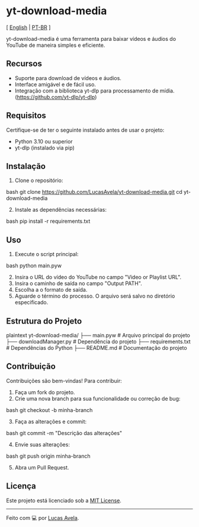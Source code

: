 # yt-download-media
[ [English](./README.md) | [PT-BR](./docs/README.br.md) ]

yt-download-media é uma ferramenta para baixar vídeos e áudios do YouTube de maneira simples e eficiente.

## Recursos

- Suporte para download de vídeos e áudios.
- Interface amigável e de fácil uso.
- Integração com a biblioteca yt-dlp para processamento de mídia. (https://github.com/yt-dlp/yt-dlp)

## Requisitos

Certifique-se de ter o seguinte instalado antes de usar o projeto:

- Python 3.10 ou superior
- yt-dlp (instalado via pip)

## Instalação

1. Clone o repositório:

   
bash
   git clone https://github.com/LucasAvela/yt-download-media.git
   cd yt-download-media


2. Instale as dependências necessárias:

   
bash
   pip install -r requirements.txt


## Uso

1. Execute o script principal:

   
bash
   python main.pyw


2. Insira o URL do vídeo do YouTube no campo "Video or Playlist URL".
3. Insira o caminho de saída no campo "Output PATH".
4. Escolha a o formato de saída.
5. Aguarde o término do processo. O arquivo será salvo no diretório especificado.

## Estrutura do Projeto

plaintext
yt-download-media/
├── main.pyw            # Arquivo principal do projeto
├── downloadManager.py  # Dependência do projeto
├── requirements.txt    # Dependências do Python
├── README.md           # Documentação do projeto


## Contribuição

Contribuições são bem-vindas! Para contribuir:

1. Faça um fork do projeto.
2. Crie uma nova branch para sua funcionalidade ou correção de bug:

   
bash
   git checkout -b minha-branch


3. Faça as alterações e commit:

   
bash
   git commit -m "Descrição das alterações"


4. Envie suas alterações:

   
bash
   git push origin minha-branch


5. Abra um Pull Request.

## Licença

Este projeto está licenciado sob a [MIT License](LICENSE).

---

Feito com 💻 por [Lucas Avela](https://github.com/LucasAvela).
